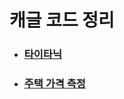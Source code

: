 # 캐글 코드 정리

* ### [타이타닉](https://github.com/BOSOEK/Machine-learning/blob/main/kaggle/titanic(%ED%83%80%EC%9D%B4%ED%83%80%EB%8B%89).ipynb)
* ### [주택 가격 측정](https://github.com/BOSOEK/Machine-learning/blob/main/kaggle/house_prise.ipynb)
